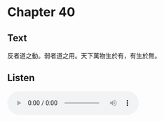 # Chapter 40

## Text

反者道之動。弱者道之用。天下萬物生於有，有生於無。

## Listen

<audio controls>
  <source src="./generated_audio/daodejing_40.wav" type="audio/wav">
  Your browser does not support the audio element.
</audio>

